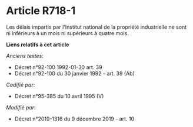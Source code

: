 # Article R718-1

Les délais impartis par l'Institut national de la propriété industrielle ne sont ni inférieurs à un mois ni supérieurs à
quatre mois.

**Liens relatifs à cet article**

_Anciens textes_:

  - Décret n°92-100 1992-01-30 art. 39
  - Décret n°92-100 du 30 janvier 1992 - art. 39 (Ab)

_Codifié par_:

  - Décret n°95-385 du 10 avril 1995 (V)

_Modifié par_:

  - Décret n°2019-1316 du 9 décembre 2019 - art. 10
